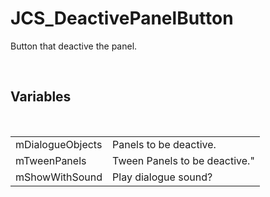 <div id="content-header">
  <h1>JCS_DeactivePanelButton</h1>
</div>

<p>
  Button that deactive the panel.
</p>


<br/>
<h2>Variables</h2>
<br/>

<table>
  <tr>
    <td>mDialogueObjects</td>
    <td>Panels to be deactive.</td>
  </tr>
  <tr>
    <td>mTweenPanels</td>
    <td>Tween Panels to be deactive."</td>
  </tr>
  <tr>
    <td>mShowWithSound</td>
    <td>Play dialogue sound?</td>
  </tr>
</table>
